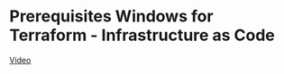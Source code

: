 # Prerequisites Windows for Terraform - Infrastructure as Code

[Video](https://www.youtube.com/watch?v=DTi2jZu8Cok)